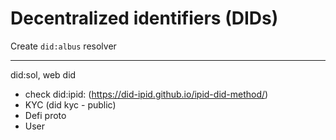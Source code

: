 # Decentralized identifiers (DIDs)

Create `did:albus` resolver

---

did:sol, web did
- check did:ipid: (https://did-ipid.github.io/ipid-did-method/)
- KYC (did kyc - public)
- Defi proto
- User
